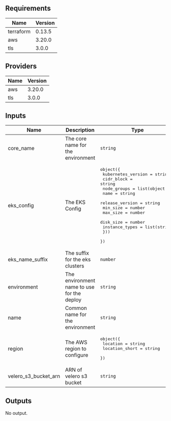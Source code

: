 ## Requirements

| Name | Version |
|------|---------|
| terraform | 0.13.5 |
| aws | 3.20.0 |
| tls | 3.0.0 |

## Providers

| Name | Version |
|------|---------|
| aws | 3.20.0 |
| tls | 3.0.0 |

## Inputs

| Name | Description | Type | Default | Required |
|------|-------------|------|---------|:--------:|
| core\_name | The core name for the environment | `string` | n/a | yes |
| eks\_config | The EKS Config | <pre>object({<br>    kubernetes_version = string<br>    cidr_block         = string<br>    node_groups = list(object({<br>      name            = string<br>      release_version = string<br>      min_size        = number<br>      max_size        = number<br>      disk_size       = number<br>      instance_types  = list(string)<br>    }))<br>  })</pre> | n/a | yes |
| eks\_name\_suffix | The suffix for the eks clusters | `number` | `1` | no |
| environment | The environment name to use for the deploy | `string` | n/a | yes |
| name | Common name for the environment | `string` | n/a | yes |
| region | The AWS region to configure | <pre>object({<br>    location       = string<br>    location_short = string<br>  })</pre> | n/a | yes |
| velero\_s3\_bucket\_arn | ARN of velero s3 bucket | `string` | n/a | yes |

## Outputs

No output.

